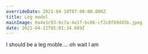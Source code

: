 ```yaml
---
overrideDate: 2021-04-18T07:00:00.000Z
title: Leg model
mainImage: 0a4e1c93-6c7a-4e1f-bc06-cf2c8f69d45b.jpeg
date: 2021-04-22T05:01:34.689Z
---
```

I should be a leg moble.... oh wait I am